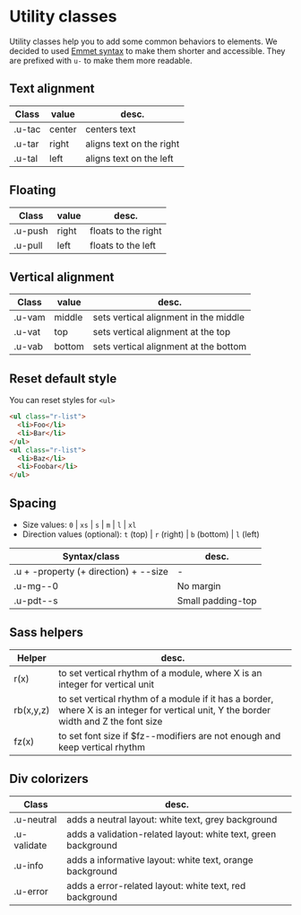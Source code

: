# Utility classes

Utility classes help you to add some common behaviors to elements. We decided to used [Emmet syntax](http://docs.emmet.io/abbreviations/syntax/) to make them shorter and accessible. They are prefixed with <code>u-</code> to make them more readable.

## Text alignment

| Class  | value  | desc.                    |
|--------|--------|--------------------------|
| .u-tac | center | centers text             |
| .u-tar | right  | aligns text on the right |
| .u-tal | left   | aligns text on the left  |



## Floating

| Class   | value  | desc.               |
|---------|--------|---------------------|
| .u-push | right  | floats to the right |
| .u-pull | left   | floats to the left  |



## Vertical alignment

| Class  | value  | desc.                                 |
|--------|--------|---------------------------------------|
| .u-vam | middle | sets vertical alignment in the middle |
| .u-vat | top    | sets vertical alignment at the top    |
| .u-vab | bottom | sets vertical alignment at the bottom |



## Reset default style

You can reset styles for `<ul>`

```html
<ul class="r-list">
  <li>Foo</li>
  <li>Bar</li>
</ul>
<ul class="r-list">
  <li>Baz</li>
  <li>Foobar</li>
</ul>
```


## Spacing

- Size values: <code>0</code> | <code>xs</code> | <code>s</code> | <code>m</code> | <code>l</code> | <code>xl</code>
- Direction values (optional): <code>t</code> (top) | <code>r</code> (right) | <code>b</code> (bottom) | <code>l</code> (left)

| Syntax/class                          | desc.             |
|---------------------------------------|-------------------|
| .u + -property (+ direction) + --size | -                 |
| .u-mg--0                              | No margin         |
| .u-pdt--s                             | Small padding-top |



## Sass helpers

| Helper    | desc.                                                                                                                                  |
|-----------|----------------------------------------------------------------------------------------------------------------------------------------|
| r(x)      | to set vertical rhythm of a module, where X is an integer for vertical unit                                                            |
| rb(x,y,z) | to set vertical rhythm of a module if it has a border, where X is an integer for vertical unit, Y the border width and Z the font size |
| fz(x)     | to set font size if $fz--modifiers are not enough and keep vertical rhythm                                                             |



## Div colorizers

| Class       | desc.                                                          |
|-------------|----------------------------------------------------------------|
| .u-neutral  | adds a neutral layout: white text, grey background             |
| .u-validate | adds a validation-related layout: white text, green background |
| .u-info     | adds a informative layout: white text, orange background       |
| .u-error    | adds a error-related layout: white text, red background        |
